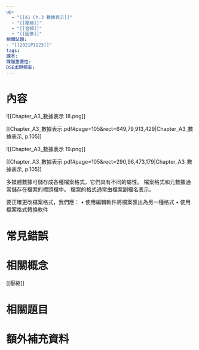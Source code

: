 ```yaml
---
up:
  - "[[A1 Ch.3 數據表示]]"
  - "[[壓縮]]"
  - "[[音頻]]"
  - "[[圖像]]"
相關試題: 
- "[[2021P1Q23]]"
tags: 
課本: 
課題重要性: 
DSE出現頻率:
---
```

# 內容

![[Chapter_A3_數據表示 18.png]]

[[Chapter_A3_數據表示.pdf#page=105&rect=649,79,913,429|Chapter_A3_數據表示, p.105]]

![[Chapter_A3_數據表示 19.png]]

[[Chapter_A3_數據表示.pdf#page=105&rect=290,96,473,179|Chapter_A3_數據表示, p.105]]

多媒體數據可儲存成各種檔案格式，它們具有不同的屬性。
檔案格式和元數據通常儲存在檔案的標頭檔中。
檔案的格式通常由檔案副檔名表示。

要正確更改檔案格式，我們應：
• 使用編輯軟件將檔案匯出為另一種格式 
• 使用檔案格式轉換軟件



# 常見錯誤
# 相關概念
[[壓縮]]

# 相關題目
# 額外補充資料